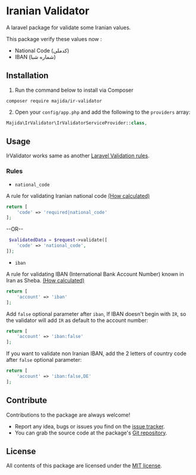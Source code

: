 # Iranian Validator
A laravel package for validate some Iranian values.


This package verify these values now :
- National Code (کدملی)
- IBAN (شماره شبا)

## Installation ##
1) Run the command below to install via Composer
```shell
composer require majida/ir-validator
```

2) Open your `config/app.php` and add the following to the `providers` array:
```php
Majida\IrValidator\IrValidatorServiceProvider::class,
```

## Usage ##
IrValidator works same as another [Laravel Validation rules](https://laravel.com/docs/validation#available-validation-rules).

### Rules ###
- `national_code`

A rule for validating Iranian national code [(How calculated)](https://fa.wikipedia.org/wiki/%DA%A9%D8%A7%D8%B1%D8%AA_%D8%B4%D9%86%D8%A7%D8%B3%D8%A7%DB%8C%DB%8C_%D9%85%D9%84%DB%8C#%D8%AD%D8%B3%D8%A7%D8%A8_%DA%A9%D8%B1%D8%AF%D9%86_%DA%A9%D8%AF_%DA%A9%D9%86%D8%AA%D8%B1%D9%84)

```php
return [
    'code' => 'required|national_code'
];
```
--OR--
```php
 $validatedData = $request->validate([
    'code' => 'national_code',
]);
```

- `iban`

A rule for validating IBAN (International Bank Account Number) known in Iran as Sheba. [(How calculated)](https://fa.wikipedia.org/wiki/%D8%A7%D9%84%DA%AF%D9%88%D8%B1%DB%8C%D8%AA%D9%85_%DA%A9%D8%AF_%D8%B4%D8%A8%D8%A7#%D8%A7%D9%84%DA%AF%D9%88%D8%B1%DB%8C%D8%AA%D9%85_%DA%A9%D8%AF_%D8%B4%D8%A8%D8%A7)
```php
return [
    'account' => 'iban'
];
```
Add `false` optional parameter after `iban`, If IBAN doesn't begin with `IR`, so the validator will add `IR` as default to the account number:
```php
return [
    'account' => 'iban:false'
];
```
If you want to validate non Iranian IBAN, add the 2 letters of country code after `false` optional parameter:
```php
return [
    'account' => 'iban:false,DE'
];
```
 
 ## Contribute ##
 Contributions to the package are always welcome!
 
 - Report any idea, bugs or issues you find on the [issue tracker](https://github.com/majidalavizadeh/ir-validator/issues).
 - You can grab the source code at the package's [Git repository](https://github.com/majidalavizadeh/ir-validator).
 
 ## License ##
 All contents of this package are licensed under the [MIT license](https://github.com/majidalavizadeh/ir-validator/blob/master/LICENSE.md).
